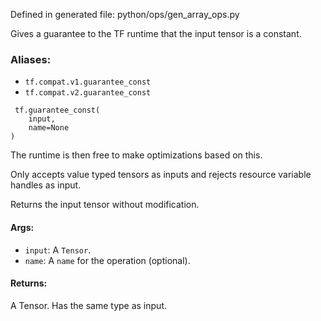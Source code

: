 
Defined in generated file: python/ops/gen_array_ops.py

Gives a guarantee to the TF runtime that the input tensor is a constant.
### Aliases:
- `tf.compat.v1.guarantee_const`
- `tf.compat.v2.guarantee_const`

```
 tf.guarantee_const(
    input,
    name=None
)
```

The runtime is then free to make optimizations based on this.

Only accepts value typed tensors as inputs and rejects resource variable handles as input.

Returns the input tensor without modification.
#### Args:
- `input`: A `Tensor`.
- `name`: A `name` for the operation (optional).
#### Returns:

A Tensor. Has the same type as input.
